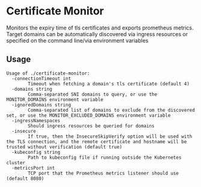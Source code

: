 # Certificate Monitor

Monitors the expiry time of tls certificates and exports prometheus metrics. Target domains can be automatically discovered via ingress resources or specified on the command line/via environment variables

## Usage
```
Usage of ./certificate-monitor:
  -connectionTimeout int
    	Timeout when fetching a domain's tls certificate (default 4)
  -domains string
    	Comma-separated SNI domains to query, or use the MONITOR_DOMAINS environment variable
  -ignoredDomains string
    	Comma-separated list of domains to exclude from the discovered set, or use the MONITOR_EXCLUDED_DOMAINS environment variable
  -ingressNamespaces
    	Should ingress resources be queried for domains
  -insecure
    	If true, then the InsecureSkipVerify option will be used with the TLS connection, and the remote certificate and hostname will be trusted without verification (default true)
  -kubeconfig string
    	Path to kubeconfig file if running outside the Kubernetes cluster
  -metricsPort int
    	TCP port that the Prometheus metrics listener should use (default 8080)
```
